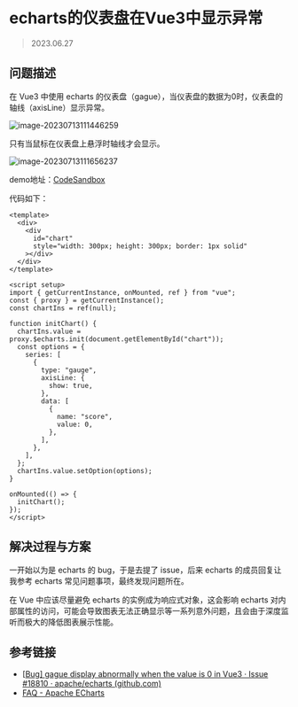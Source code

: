 # echarts的仪表盘在Vue3中显示异常

> 2023.06.27

## 问题描述

在 Vue3 中使用 echarts 的仪表盘（gague），当仪表盘的数据为0时，仪表盘的轴线（axisLine）显示异常。

![image-20230713111446259](https://penguinbucket.obs.cn-southwest-2.myhuaweicloud.com/img/202307131114439.png)

只有当鼠标在仪表盘上悬浮时轴线才会显示。

![image-20230713111656237](https://penguinbucket.obs.cn-southwest-2.myhuaweicloud.com/img/202307131116288.png)

demo地址：[CodeSandbox](https://codesandbox.io/p/sandbox/friendly-varahamihira-pwr3ff?file=%2Fsrc%2Fviews%2FHomeView.vue%3A1%2C1-40%2C1)

代码如下：

```vue
<template>
  <div>
    <div
      id="chart"
      style="width: 300px; height: 300px; border: 1px solid"
    ></div>
  </div>
</template>

<script setup>
import { getCurrentInstance, onMounted, ref } from "vue";
const { proxy } = getCurrentInstance();
const chartIns = ref(null);

function initChart() {
  chartIns.value = proxy.$echarts.init(document.getElementById("chart"));
  const options = {
    series: [
      {
        type: "gauge",
        axisLine: {
          show: true,
        },
        data: [
          {
            name: "score",
            value: 0,
          },
        ],
      },
    ],
  };
  chartIns.value.setOption(options);
}

onMounted(() => {
  initChart();
});
</script>

```



## 解决过程与方案

一开始以为是 echarts 的 bug，于是去提了 issue，后来 echarts 的成员回复让我参考 echarts 常见问题事项，最终发现问题所在。

在 Vue 中应该尽量避免 echarts 的实例成为响应式对象，这会影响 echarts 对内部属性的访问，可能会导致图表无法正确显示等一系列意外问题，且会由于深度监听而极大的降低图表展示性能。

## 参考链接

- [[Bug\] gague display abnormally when the value is 0 in Vue3 · Issue #18810 · apache/echarts (github.com)](https://github.com/apache/echarts/issues/18810)
- [FAQ - Apache ECharts](https://echarts.apache.org/zh/faq.html#others)




